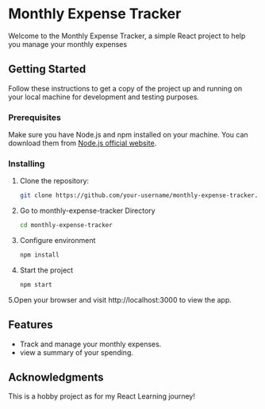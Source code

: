 # Monthly Expense Tracker 

Welcome to the Monthly Expense Tracker, a simple React project to help you manage your monthly expenses

## Getting Started

Follow these instructions to get a copy of the project up and running on your local machine for development and testing purposes.

### Prerequisites

Make sure you have Node.js and npm installed on your machine. You can download them from [Node.js official website](https://nodejs.org/).

### Installing

1. Clone the repository:

   ```bash
   git clone https://github.com/your-username/monthly-expense-tracker.git
2. Go to monthly-expense-tracker Directory
   ```bash
   cd monthly-expense-tracker
3. Configure environment
   ```bash
   npm install
4. Start the project
    ```bash
   npm start
5.Open your browser and visit http://localhost:3000 to view the app.

## Features
- Track and manage your monthly expenses.
- view a summary of your spending.


## Acknowledgments
This is a hobby project as for my React Learning journey!

